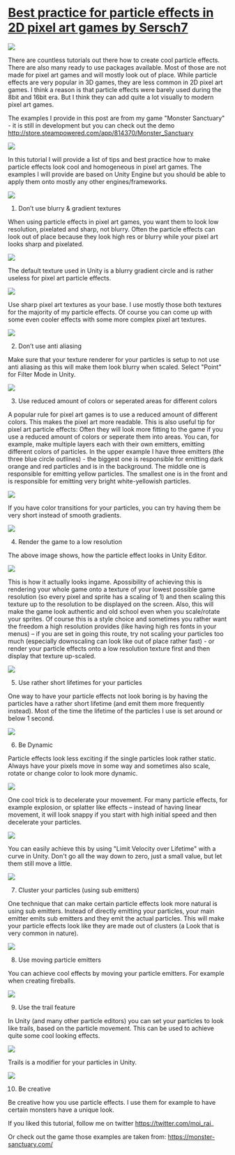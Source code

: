 # [Best practice for particle effects in 2D pixel art games by Sersch7](https://imgur.com/gallery/z4Boura)

![](Best%20practice%20for%20particle%20effects%20in%202D%20pixel%20art%20games/images/00_mfXNhCy.gif)

There are countless tutorials out there how to create cool particle effects. There are also many ready to use packages available. Most of those are not made for pixel art games and will mostly look out of place. While particle effects are very popular in 3D games, they are less common in 2D pixel art games. I think a reason is that particle effects were barely used during the 8bit and 16bit era. But I think they can add quite a lot visually to modern pixel art games.

The examples I provide in this post are from my game "Monster Sanctuary" - it is still in development but you can check out the demo http://store.steampowered.com/app/814370/Monster_Sanctuary

![](Best%20practice%20for%20particle%20effects%20in%202D%20pixel%20art%20games/images/01_bt7cxpW.gif)

In this tutorial I will provide a list of tips and best practice how to make particle effects look cool and homogeneous in pixel art games. The examples I will provide are based on Unity Engine but you should be able to apply them onto mostly any other engines/frameworks.

![](Best%20practice%20for%20particle%20effects%20in%202D%20pixel%20art%20games/images/02_w30Qhix.gif)

1. Don’t use blurry & gradient textures

When using particle effects in pixel art games, you want them to look low resolution, pixelated and sharp, not blurry. Often the particle effects can look out of place because they look high res or blurry while your pixel art looks sharp and pixelated.

![](Best%20practice%20for%20particle%20effects%20in%202D%20pixel%20art%20games/images/03_5yBX7M1.png)

The default texture used in Unity is a blurry gradient circle and is rather useless for pixel art particle effects.

![](Best%20practice%20for%20particle%20effects%20in%202D%20pixel%20art%20games/images/04_wCGQhGt.png)

Use sharp pixel art textures as your base.  I use mostly those both textures for the majority of my particle effects. Of course you can come up with some even cooler effects with some more complex pixel art textures.

![](Best%20practice%20for%20particle%20effects%20in%202D%20pixel%20art%20games/images/05_LRjA4S7.png)

2. Don’t use anti aliasing

Make sure that your texture renderer for your particles is setup to not use anti aliasing as this will make them look blurry when scaled. Select "Point" for Filter Mode in Unity.

![](Best%20practice%20for%20particle%20effects%20in%202D%20pixel%20art%20games/images/06_koUE8go.png)

3. Use reduced amount of colors or seperated areas for different colors

A popular rule for pixel art games is to use a reduced amount of different colors. This makes the pixel art more readable. This is also useful tip for pixel art particle effects: Often they will look more fitting to the game if you use a reduced amount of colors or seperate them into areas. You can, for example, make multiple layers each with their own emitters, emitting different colors of particles. In the upper example I have three emitters (the three blue circle outlines) - the biggest one is responsible for emitting dark orange and red particles and is in the background. The middle one is responsible for emitting yellow particles. The smallest one is in the front and is responsible for emitting very bright white-yellowish particles.

![](Best%20practice%20for%20particle%20effects%20in%202D%20pixel%20art%20games/images/07_xhZ1ZPP.png)

If you have color transitions for your particles, you can try having them be very short instead of smooth gradients.

![](Best%20practice%20for%20particle%20effects%20in%202D%20pixel%20art%20games/images/08_O9yC1mp.gif)

4. Render the game to a low resolution

The above image shows, how the particle effect looks in Unity Editor.

![](Best%20practice%20for%20particle%20effects%20in%202D%20pixel%20art%20games/images/09_15Pgh5N.gif)

This is how it actually looks ingame. Apossibility of achieving this is rendering your whole game onto a texture of your lowest possible game resolution (so every pixel and sprite has a scaling of 1) and then scaling this texture up to the resolution to be displayed on the screen. Also, this will make the game look authentic and old school even when you scale/rotate your sprites.
Of course this is a style choice and sometimes you rather want the freedom a high resolution provides (like having high res fonts in your menus) – if you are set in going this route, try not scaling your particles too much (especially downscaling can look like out of place rather fast) - or render your particle effects onto a low resolution texture first and then display that texture up-scaled.

![](Best%20practice%20for%20particle%20effects%20in%202D%20pixel%20art%20games/images/10_ANPFXxi.gif)

5. Use rather short lifetimes for your particles

One way to have your particle effects not look boring is by having the particles have a rather short lifetime (and emit them more frequently instead). Most of the time the lifetime of the particles I use is set around or below 1 second.

![](Best%20practice%20for%20particle%20effects%20in%202D%20pixel%20art%20games/images/11_egJtgXE.gif)

6. Be Dynamic

Particle effects look less exciting if the single particles look rather static. Always have your pixels move in some way and sometimes also scale, rotate or change color to look more dynamic.

![](Best%20practice%20for%20particle%20effects%20in%202D%20pixel%20art%20games/images/12_dYgnTEb.gif)

One cool trick is to decelerate your movement. For many particle effects, for example explosion, or splatter like effects – instead of having linear movement, it will look snappy if you start with high initial speed and then decelerate your particles.

![](Best%20practice%20for%20particle%20effects%20in%202D%20pixel%20art%20games/images/13_9AnZj7F.png)

You can easily achieve this by using "Limit Velocity over Lifetime" with a curve in Unity. Don't go all the way down to zero, just a small value, but let them still move a little.

![](Best%20practice%20for%20particle%20effects%20in%202D%20pixel%20art%20games/images/14_fnCqwrm.gif)

7. Cluster your particles (using sub emitters)

One technique that can make certain particle effects look more natural is using sub emitters. Instead of directly emitting your particles, your main emitter emits sub emitters and they emit the actual particles. This will make your particle effects look like they are made out of clusters (a Look that is very common in nature).

![](Best%20practice%20for%20particle%20effects%20in%202D%20pixel%20art%20games/images/15_XbN94XI.gif)

8. Use moving particle emitters

You can achieve cool effects by moving your particle emitters. For example when creating fireballs.

![](Best%20practice%20for%20particle%20effects%20in%202D%20pixel%20art%20games/images/16_Ep9e4yM.gif)

9. Use the trail feature

In Unity (and many other particle editors) you can set your particles to look like trails, based on the particle movement. This can be used to achieve quite some cool looking effects.

![](Best%20practice%20for%20particle%20effects%20in%202D%20pixel%20art%20games/images/17_N1By7Qv.png)

Trails is a modifier for your particles in Unity.

![](Best%20practice%20for%20particle%20effects%20in%202D%20pixel%20art%20games/images/18_L92kbJV.gif)

10. Be creative

Be creative how you use particle effects. I use them for example to have certain monsters have a unique look.

If you liked this tutorial, follow me on twitter https://twitter.com/moi_rai_

Or check out the game those examples are taken from: https://monster-sanctuary.com/